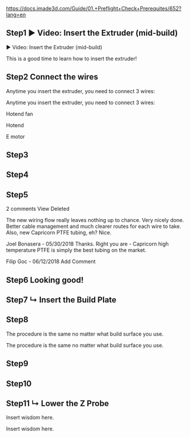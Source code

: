 https://docs.imade3d.com/Guide/01.+Preflight+Check+Prerequites/652?lang=en

## Step1 ▶ Video: Insert the Extruder (mid-build)

▶ Video: Insert the Extruder (mid-build)

This is a good time to learn how to insert the extruder!




## Step2 Connect the wires
Anytime you insert the extruder, you need to connect 3 wires:


Anytime you insert the extruder, you need to connect 3 wires:

Hotend fan

Hotend

E motor





## Step3







## Step4







## Step5



 2 comments
View Deleted

The new wiring flow really leaves nothing up to chance. Very nicely done. Better cable management and much clearer routes for each wire to take. Also, new Capricorn PTFE tubing, eh? Nice.

Joel Bonasera - 05/30/2018
Thanks. Right you are - Capricorn high temperature PTFE is simply the best tubing on the market.

Filip Goc - 06/12/2018
Add Comment



## Step6 Looking good!







## Step7 ↳ Insert the Build Plate








## Step8
The procedure is the same no matter what build surface you use.


The procedure is the same no matter what build surface you use.





## Step9





## Step10








## Step11 ↳ Lower the Z Probe
Insert wisdom here.


Insert wisdom here.